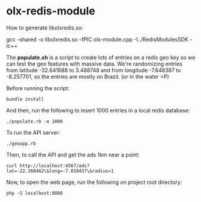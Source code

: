 # olx-redis-module

How to generate libolxredis.so:

gcc -shared -o libolxredis.so -fPIC olx-module.cpp -I../RedisModulesSDK -lc++


The **populate.sh** is a script to create lots of entries on a redis geo key so we can test the geo features with massive data.
We're randomizing entries from latitude -32.641688 to 3.488748 and from longitude -7.648387 to -8.257701, so the entries are mostly on Brazil. (or in the water =P)

Before running the script:

```bundle install```

And then, run the following to insert 1000 entries in a local redis database:

```./populate.rb -e 1000```

To run the API server:

``` ./geoapp.rb  ```

Then, to call the API and get the ads 1km near a point:

```curl http://localhost:4567/ads?lat=-22.360462\&long=-7.810437\&radius=1```

Now, to open the web page, run the following on project root directory:

```php -S localhost:8080```
